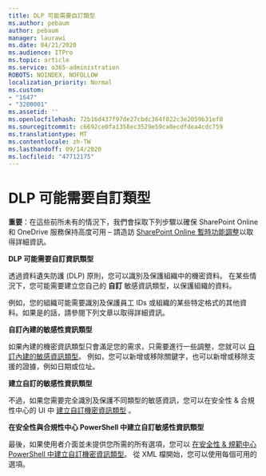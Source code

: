```yaml
---
title: DLP 可能需要自訂類型
ms.author: pebaum
author: pebaum
manager: laurawi
ms.date: 04/21/2020
ms.audience: ITPro
ms.topic: article
ms.service: o365-administration
ROBOTS: NOINDEX, NOFOLLOW
localization_priority: Normal
ms.custom:
- "1647"
- "3200001"
ms.assetid: ''
ms.openlocfilehash: 72b16d437f97de27cbdc364f022c3e2059b31ef0
ms.sourcegitcommit: c6692ce0fa1358ec3529e59ca0ecdfdea4cdc759
ms.translationtype: MT
ms.contentlocale: zh-TW
ms.lasthandoff: 09/14/2020
ms.locfileid: "47712175"
---
```

# <a name="dlp-might-need-a-custom-type"></a>DLP 可能需要自訂類型

**重要**：在這些前所未有的情況下，我們會採取下列步驟以確保 SharePoint Online 和 OneDrive 服務保持高度可用 – 請造訪 [SharePoint Online 暫時功能調整](https://aka.ms/ODSPAdjustments)以取得詳細資訊。

**DLP 可能需要自訂資訊類型**

透過資料遺失防護 (DLP) 原則，您可以識別及保護組織中的機密資料。 在某些情況下，您可能需要建立您自己的 **自訂** 敏感資訊類型，以保護組織的資料。

例如，您的組織可能需要識別及保護員工 IDs 或組織的某些特定格式的其他資料。如果是的話，請參閱下列文章以取得詳細資訊。
  
 **自訂內建的敏感性資訊類型**
  
如果內建的機密資訊類型只會滿足您的需求，只需要進行一些調整，您就可以 [自訂內建的敏感資訊類型](https://docs.microsoft.com/microsoft-365/compliance/customize-a-built-in-sensitive-information-type)。 例如，您可以新增或移除關鍵字，也可以新增或移除支援的證據，例如日期或位址。
  
 **建立自訂的敏感性資訊類型**
  
不過，如果您需要完全識別及保護不同類型的敏感資訊，您可以在安全性 & 合規性中心的 UI 中 [建立自訂機密資訊類型](https://docs.microsoft.com/microsoft-365/compliance/create-a-custom-sensitive-information-type) 。
  
**在安全性與合規性中心 PowerShell 中建立自訂敏感性資訊類型**

最後，如果使用者介面並未提供您所需的所有選項，您可以 [在安全性 & 規範中心 PowerShell 中建立自訂機密資訊類型](https://docs.microsoft.com/microsoft-365/compliance/create-a-custom-sensitive-information-type-in-scc-powershell)。 從 XML 檔開始，您可以使用每個可用的選項。
